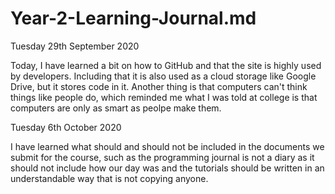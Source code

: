 # Year-2-Learning-Journal.md

Tuesday 29th September 2020

Today, I have learned a bit on how to GitHub and that the site is highly used by developers. Including that it is also used as a cloud storage like Google Drive, but it stores code in it. Another thing is that computers can't think things like people do, which reminded me what I was told at college is that computers are only as smart as peolpe make them.

Tuesday 6th October 2020

I have learned what should and should not be included in the documents we submit for the course, such as the programming journal is not a diary as it should not include how our day was and the tutorials should be written in an understandable way that is not copying anyone.

